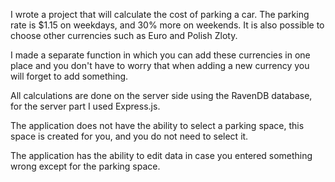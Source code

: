 I wrote a project that will calculate the cost of parking a car.
The parking rate is $1.15 on weekdays, and 30% more on weekends. It is also possible to choose other currencies such as Euro and Polish Zloty.

I made a separate function in which you can add these currencies in one place and you don't have to worry that when adding a new currency you will forget to add something.

All calculations are done on the server side using the RavenDB database, for the server part I used Express.js.

The application does not have the ability to select a parking space, this space is created for you, and you do not need to select it.

The application has the ability to edit data in case you entered something wrong except for the parking space.
